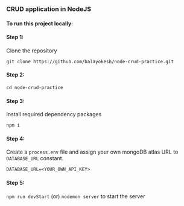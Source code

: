 ### CRUD application in NodeJS

#### To run this project locally:
#### Step 1: 
Clone the repository
```
git clone https://github.com/balayokesh/node-crud-practice.git
```
#### Step 2:
```
cd node-crud-practice
```

#### Step 3:
Install required dependency packages
```
npm i
```

#### Step 4:
Create a `process.env` file and assign your own mongoDB atlas URL to `DATABASE_URL` constant.
```
DATABASE_URL=<YOUR_OWN_API_KEY>
```

#### Step 5:
`npm run devStart`
(or) 
`nodemon server`
to start the server
